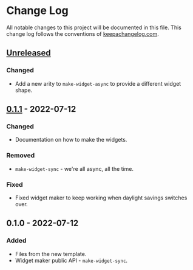 # Change Log
All notable changes to this project will be documented in this file. This change log follows the conventions of [keepachangelog.com](http://keepachangelog.com/).

## [Unreleased]
### Changed
- Add a new arity to `make-widget-async` to provide a different widget shape.

## [0.1.1] - 2022-07-12
### Changed
- Documentation on how to make the widgets.

### Removed
- `make-widget-sync` - we're all async, all the time.

### Fixed
- Fixed widget maker to keep working when daylight savings switches over.

## 0.1.0 - 2022-07-12
### Added
- Files from the new template.
- Widget maker public API - `make-widget-sync`.

[Unreleased]: https://sourcehost.site/your-name/clojure01/compare/0.1.1...HEAD
[0.1.1]: https://sourcehost.site/your-name/clojure01/compare/0.1.0...0.1.1
